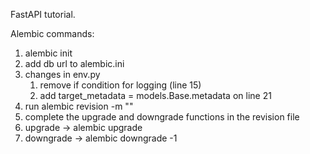 FastAPI tutorial.

Alembic commands:
1. alembic init <directory name>
2. add db url to alembic.ini
3. changes in env.py
   1. remove if condition for logging (line 15)
   2. add target_metadata = models.Base.metadata on line 21
4. run alembic revision -m "<message>"
5. complete the upgrade and downgrade functions in the revision file
6. upgrade -> alembic upgrade <revision id>
7. downgrade -> alembic downgrade -1